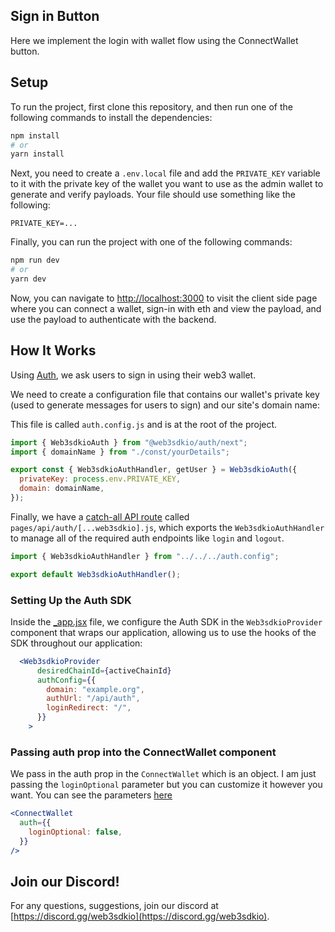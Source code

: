 ## Sign in Button

Here we implement the login with wallet flow using the ConnectWallet button.

## Setup

To run the project, first clone this repository, and then run one of the following commands to install the dependencies:

```bash
npm install
# or
yarn install
```

Next, you need to create a `.env.local` file and add the `PRIVATE_KEY` variable to it with the private key of the wallet you want to use as the admin wallet to generate and verify payloads. Your file should use something like the following:

```.env
PRIVATE_KEY=...
```

Finally, you can run the project with one of the following commands:

```bash
npm run dev
# or
yarn dev
```

Now, you can navigate to [http://localhost:3000](http://localhost:3000) to visit the client side page where you can connect a wallet, sign-in with eth and view the payload, and use the payload to authenticate with the backend.

## How It Works

Using [Auth](https://portal.web3sdk.io/auth), we ask users to sign in using their web3 wallet.

We need to create a configuration file that contains our wallet's private key (used to generate messages for users to sign) and our site's domain name:

This file is called `auth.config.js` and is at the root of the project.

```jsx
import { Web3sdkioAuth } from "@web3sdkio/auth/next";
import { domainName } from "./const/yourDetails";

export const { Web3sdkioAuthHandler, getUser } = Web3sdkioAuth({
  privateKey: process.env.PRIVATE_KEY,
  domain: domainName,
});
```

Finally, we have a [catch-all API route](https://nextjs.org/docs/api-routes/dynamic-api-routes#catch-all-api-routes) called `pages/api/auth/[...web3sdkio].js`, which exports the `Web3sdkioAuthHandler` to manage all of the required auth endpoints like `login` and `logout`.

```jsx
import { Web3sdkioAuthHandler } from "../../../auth.config";

export default Web3sdkioAuthHandler();
```

### Setting Up the Auth SDK

Inside the [\_app.jsx](./pages/_app.jsx) file, we configure the Auth SDK in the `Web3sdkioProvider` component that wraps our application, allowing us to use the hooks of the SDK throughout our application:

```jsx
  <Web3sdkioProvider
      desiredChainId={activeChainId}
      authConfig={{
        domain: "example.org",
        authUrl: "/api/auth",
        loginRedirect: "/",
      }}
    >
```

### Passing auth prop into the ConnectWallet component

We pass in the auth prop in the `ConnectWallet` which is an object. I am just passing the `loginOptional` parameter but you can customize it however you want. You can see the parameters [here](https://portal.web3sdk.io/ui-components/connectwalletbutton#with-auth)

```jsx
<ConnectWallet
  auth={{
    loginOptional: false,
  }}
/>
```

## Join our Discord!

For any questions, suggestions, join our discord at [https://discord.gg/web3sdkio](https://discord.gg/web3sdkio).
